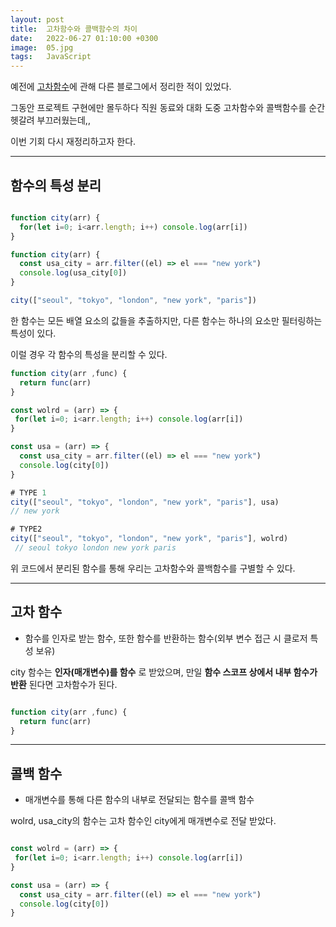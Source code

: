 ```yaml
---
layout: post
title:  고차함수와 콜백함수의 차이
date:   2022-06-27 01:10:00 +0300
image:  05.jpg
tags:   JavaScript
---
```


예전에 [고차함수](https://google.com, "google link")에 관해 다른 블로그에서 정리한 적이 있었다.

그동안 프로젝트 구현에만 몰두하다 직원 동료와 대화 도중 고차함수와 콜백함수를 순간 헷갈려 부끄러웠는데,, 

이번 기회 다시 재정리하고자 한다.

--- 

## 함수의 특성 분리

```javascript

function city(arr) {
  for(let i=0; i<arr.length; i++) console.log(arr[i])
}

function city(arr) {
  const usa_city = arr.filter((el) => el === "new york")
  console.log(usa_city[0])
}

city(["seoul", "tokyo", "london", "new york", "paris"])

```

한 함수는 모든 배열 요소의 값들을 추출하지만, 다른 함수는 하나의 요소만 필터링하는 특성이 있다.

이럴 경우 각 함수의 특성을 분리할 수 있다.

```javascript
function city(arr ,func) {
  return func(arr)
}

const wolrd = (arr) => {
 for(let i=0; i<arr.length; i++) console.log(arr[i])
}

const usa = (arr) => {
  const usa_city = arr.filter((el) => el === "new york")
  console.log(city[0])
}

# TYPE 1
city(["seoul", "tokyo", "london", "new york", "paris"], usa) 
// new york

# TYPE2
city(["seoul", "tokyo", "london", "new york", "paris"], wolrd)
 // seoul tokyo london new york paris

```

위 코드에서 분리된 함수를 통해 우리는 고차함수와 콜백함수를 구별할 수 있다.

---

## 고차 함수

* 함수를 인자로 받는 함수, 또한 함수를 반환하는 함수(외부 변수 접근 시 클로저 특성 보유)

city 함수는 __인자(매개변수)를 함수__ 로 받았으며, 만일 __함수 스코프 상에서 내부 함수가 반환__ 된다면 고차함수가 된다.

```javascript

function city(arr ,func) {
  return func(arr)
}

```

---

## 콜백 함수

* 매개변수를 통해 다른 함수의 내부로 전달되는 함수를 콜백 함수

wolrd, usa_city의 함수는 고차 함수인 city에게 매개변수로 전달 받았다.


```javascript

const wolrd = (arr) => {
 for(let i=0; i<arr.length; i++) console.log(arr[i])
}

const usa = (arr) => {
  const usa_city = arr.filter((el) => el === "new york")
  console.log(city[0])
}

```
